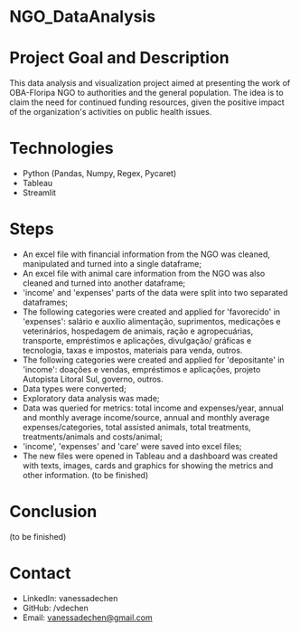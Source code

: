# NGO_DataAnalysis
 
# Project Goal and Description
This data analysis and visualization project aimed at presenting the work of OBA-Floripa NGO to authorities and the general population. The idea is to claim the need for continued funding resources, given the positive impact of the organization's activities on public health issues. 

# Technologies 
- Python (Pandas, Numpy, Regex, Pycaret)
- Tableau
- Streamlit

# Steps
- An excel file with financial information from the NGO was cleaned, manipulated and turned into a single dataframe;
- An excel file with animal care information from the NGO was also cleaned and turned into another dataframe;
- 'income' and 'expenses' parts of the data were split into two separated dataframes;
- The following categories were created and applied for 'favorecido' in 'expenses': salário e auxílio alimentação, suprimentos, medicações e veterinários, hospedagem de animais, ração e agropecuárias, transporte, empréstimos e aplicações, divulgação/ gráficas e tecnologia, taxas e impostos, materiais para venda, outros.
- The following categories were created and applied for 'depositante' in 'income': doações e vendas, empréstimos e aplicações, projeto Autopista Litoral Sul, governo, outros.
- Data types were converted;
- Exploratory data analysis was made;
- Data was queried for metrics: total income and expenses/year, annual and monthly average income/source, annual and monthly average expenses/categories, total assisted animals, total treatments, treatments/animals and costs/animal;
- 'income', 'expenses' and 'care' were saved into excel files;
- The new files were opened in Tableau and a dashboard was created with texts, images, cards and graphics for showing the metrics and other information.
(to be finished)

# Conclusion
(to be finished)
  
# Contact
- LinkedIn: vanessadechen
- GitHub: /vdechen
- Email: vanessadechen@gmail.com

